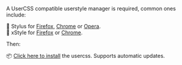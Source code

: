 A UserCSS compatible userstyle manager is required, common ones include:

🎨 Stylus for [Firefox](https://addons.mozilla.org/en-US/firefox/addon/styl-us/), [Chrome](https://chrome.google.com/webstore/detail/stylus/clngdbkpkpeebahjckkjfobafhncgmne) or [Opera](https://addons.opera.com/en-gb/extensions/details/stylus/).<br>
🎨 xStyle for [Firefox](https://addons.mozilla.org/firefox/addon/xstyle/) or [Chrome](https://chrome.google.com/webstore/detail/xstyle/hncgkmhphmncjohllpoleelnibpmccpj).

Then:

📦 [Click here to install](https://raw.githubusercontent.com/gomgon/UserCSS/master/last-fm.user.css) the usercss. Supports automatic updates.
